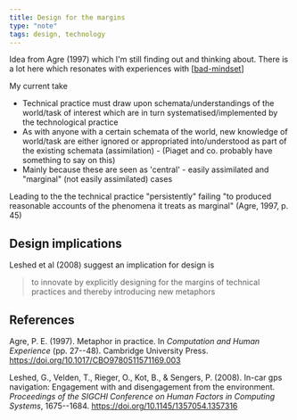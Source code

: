 ```yaml
---
title: Design for the margins
type: "note"
tags: design, technology
---
```




Idea from Agre (1997) which I'm still finding out and thinking about. There is a lot here which resonates with experiences with [[bad-mindset]]

My current take

- Technical practice must draw upon schemata/understandings of the world/task of interest which are in turn systematised/implemented by the technological practice
- As with anyone with a certain schemata of the world, new knowledge of world/task are either ignored or appropriated into/understood as part of the existing schemata (assimilation) - (Piaget and co. probably have something to say on this) 
- Mainly because these are seen as 'central' - easily assimilated and "marginal" (not easily assimilated) cases 

Leading to the the technical practice "persistently" failing "to produced reasonable accounts of the phenomena it treats as marginal" (Agre, 1997, p. 45)

## Design implications

Leshed et al (2008) suggest an implication for design is 

> to innovate by explicitly designing for the margins of technical practices and thereby introducing new metaphors

## References

Agre, P. E. (1997). Metaphor in practice. In *Computation and Human Experience* (pp. 27--48). Cambridge University Press. <https://doi.org/10.1017/CBO9780511571169.003>

Leshed, G., Velden, T., Rieger, O., Kot, B., & Sengers, P. (2008). In-car gps navigation: Engagement with and disengagement from the environment. *Proceedings of the SIGCHI Conference on Human Factors in Computing Systems*, 1675--1684. <https://doi.org/10.1145/1357054.1357316>


[//begin]: # "Autogenerated link references for markdown compatibility"
[bad-mindset]: ../../CASA/bad-mindset "The BAD (Bricolage, Affordances, Distribution) mindset"
[//end]: # "Autogenerated link references"